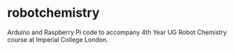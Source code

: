 # robotchemistry
Arduino and Raspberry Pi code to accompany 4th Year UG Robot Chemistry course at Imperial College London.
